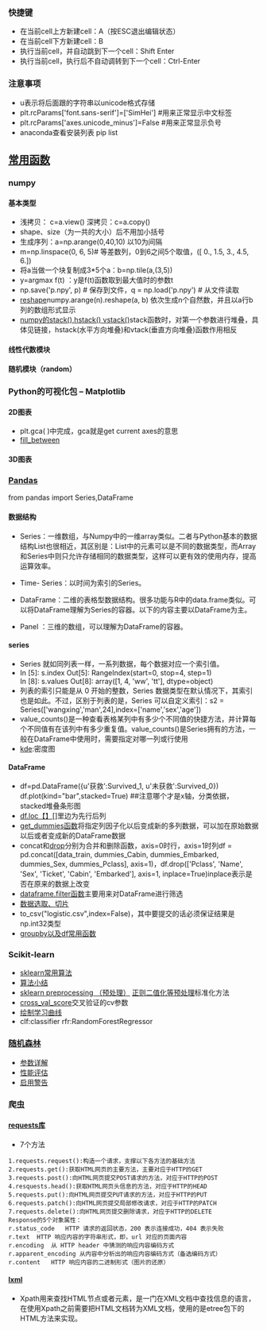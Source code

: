 ### 快捷键
- 在当前cell上方新建cell：A（按ESC退出编辑状态）  
- 在当前cell下方新建cell：B
- 执行当前cell，并自动跳到下一个cell：Shift Enter  
- 执行当前cell，执行后不自动调转到下一个cell：Ctrl-Enter

### 注意事项
- u表示将后面跟的字符串以unicode格式存储
- plt.rcParams['font.sans-serif']=['SimHei'] #用来正常显示中文标签 
- plt.rcParams['axes.unicode_minus']=False #用来正常显示负号
- anaconda查看安装列表 pip list



## [常用函数](https://www.cnblogs.com/tdalcn/p/7818895.html) 
### numpy
#### 基本类型
- 浅拷贝： c=a.view()   深拷贝：c=a.copy()  
- shape、size（为一共的大小）后不用加小括号
- 生成序列：a=np.arange(0,40,10) 以10为间隔
- m=np.linspace(0, 6, 5)# 等差数列，0到6之间5个取值，([ 0., 1.5, 3., 4.5, 6.])
- 将a当做一个块复制成3*5个a：b=np.tile(a,(3,5))
- y=argmax f(t) ：y是f(t)函数取到最大值时的参数t
- np.save('p.npy', p)     # 保存到文件，q = np.load('p.npy')    # 从文件读取
- [reshape](https://blog.csdn.net/qq_29831163/article/details/90112000)numpy.arange(n).reshape(a, b)    依次生成n个自然数，并且以a行b列的数组形式显示
- [numpy的stack(),hstack() vstack()](https://blog.csdn.net/csdn15698845876/article/details/73380803/?utm_medium=distribute.pc_relevant.none-task-blog-baidulandingword-2&spm=1001.2101.3001.4242)stack函数时，对第一个参数进行堆叠，具体见链接，hstack(水平方向堆叠)和vtack(垂直方向堆叠)函数作用相反

#### 线性代数模块


#### 随机模块（random）

### Python的可视化包 – Matplotlib

#### 2D图表
- plt.gca( )中完成，gca就是get current axes的意思
- [fill_between](https://blog.csdn.net/kabuto_hui/article/details/84979606)

#### 3D图表

### [Pandas](https://blog.csdn.net/aasdad1/article/details/91812714)    
from pandas import Series,DataFrame
#### 数据结构
- Series：一维数组，与Numpy中的一维array类似。二者与Python基本的数据结构List也很相近，其区别是：List中的元素可以是不同的数据类型，而Array和Series中则只允许存储相同的数据类型，这样可以更有效的使用内存，提高运算效率。
- Time- Series：以时间为索引的Series。

- DataFrame：二维的表格型数据结构。很多功能与R中的data.frame类似。可以将DataFrame理解为Series的容器。以下的内容主要以DataFrame为主。

- Panel ：三维的数组，可以理解为DataFrame的容器。

#### series
- Series 就如同列表一样，一系列数据，每个数据对应一个索引值。
- In [5]: s.index Out[5]: RangeIndex(start=0, stop=4, step=1)  
In [8]: s.values  Out[8]: array([1, 4, 'ww', 'tt'], dtype=object)
- 列表的索引只能是从 0 开始的整数，Series 数据类型在默认情况下，其索引也是如此。不过，区别于列表的是，Series 可以自定义索引：s2 = Series(['wangxing','man',24],index=['name','sex','age'])
- value_counts()是一种查看表格某列中有多少个不同值的快捷方法，并计算每个不同值有在该列中有多少重复值。value_counts()是Series拥有的方法，一般在DataFrame中使用时，需要指定对哪一列或行使用
- [kde](https://blog.csdn.net/helloworld0906/article/details/103214392):密度图


#### DataFrame
- df=pd.DataFrame({u'获救':Survived_1, u'未获救':Survived_0})  
df.plot(kind="bar",stacked=True) ##注意哪个才是x轴，分类依据，stacked堆叠条形图
- [df.loc【】](https://blog.csdn.net/u014712482/article/details/85080864)[]里边为先行后列
- [get_dummies函数](https://blog.csdn.net/binbigdata/article/details/84842179)将指定列因子化以后变成新的多列数据，可以加在原始数据以后或者变成新的DataFrame数据
- concat和[drop](https://blog.csdn.net/lhy2239705435/article/details/90052681)分别为合并和删除函数，axis=0时行，axis=1时列df = pd.concat([data_train, dummies_Cabin, dummies_Embarked, dummies_Sex, dummies_Pclass], axis=1)，df.drop(['Pclass', 'Name', 'Sex', 'Ticket', 'Cabin', 'Embarked'], axis=1, inplace=True)inplace表示是否在原来的数据上改变
- [dataframe.filter函数](https://blog.csdn.net/weixin_44668131/article/details/99437698)主要用来对DataFrame进行筛选
- [数据选取、切片](https://blog.csdn.net/yoonhee/article/details/76168253?utm_medium=distribute.pc_relevant.none-task-blog-BlogCommendFromMachineLearnPai2-2.channel_param&depth_1-utm_source=distribute.pc_relevant.none-task-blog-BlogCommendFromMachineLearnPai2-2.channel_param)
- to_csv("logistic.csv",index=False)，其中要提交的话必须保证结果是np.int32类型
- [groupby以及df常用函数](https://www.cnblogs.com/Yanjy-OnlyOne/p/11217802.html)


### Scikit-learn
- [sklearn常用算法](https://blog.csdn.net/hzp123123/article/details/77744420/)
- [算法小结](https://www.cnblogs.com/rix-yb/p/9787728.html)
- [sklearn preprocessing （预处理）](https://www.cnblogs.com/keye/p/8194539.html) [正则二值化等预处理](https://blog.csdn.net/weixin_40807247/article/details/82793220)标准化方法
- [cross_val_score](https://blog.csdn.net/FontThrone/article/details/79220127?utm_medium=distribute.pc_relevant.none-task-blog-BlogCommendFromMachineLearnPai2-2.channel_param&depth_1-utm_source=distribute.pc_relevant.none-task-blog-BlogCommendFromMachineLearnPai2-2.channel_param)交叉验证的cv参数
- [绘制学习曲线](https://blog.csdn.net/gracejpw/article/details/102370364)
- clf:classifier  rfr:RandomForestRegressor

### [随机森林](https://blog.csdn.net/colourful_sky/article/details/82082854)
- [参数详解](https://blog.csdn.net/u012102306/article/details/52228516)
- [性能评估](https://www.jianshu.com/p/591523125637)
- [启用警告](https://www.coder.work/article/1263350)


### 爬虫
#### [requests库](https://www.cnblogs.com/wkfvawl/p/9496323.html)
- 7个方法

```
1.requests.request():构造一个请求，支撑以下各方法的基础方法
2.requests.get():获取HTML网页的主要方法，主要对应于HTTP的GET
3.requests.post():向HTML网页提交POST请求的方法，对应于HTTP的POST
4.resquests.head():获取HTML网页头信息的方法，对应于HTTP的HEAD
5.requests.put():向HTML网页提交PUT请求的方法，对应于HTTP的PUT
6.requests.patch():向HTML网页提交局部修改请求，对应于HTTP的PATCH
7.requests.delete():向HTML网页提交删除请求，对应于HTTP的DELETE
Response的5个对象属性：
r.status_code	HTTP 请求的返回状态，200 表示连接成功，404 表示失败
r.text	HTTP 响应内容的字符串形式，即，url 对应的页面内容
r.encoding	从 HTTP header 中猜测的响应内容编码方式
r.apparent_encoding	从内容中分析出的响应内容编码方式（备选编码方式）
r.content	HTTP 响应内容的二进制形式（图片的还原）
```

#### [lxml](https://wangxin1248.github.io/python/2018/08/python3-spider-4.html)
- Xpath用来查找HTML节点或者元素，是一门在XML文档中查找信息的语言，在使用Xpath之前需要把HTML文档转为XML文档，使用的是etree包下的HTML方法来实现。